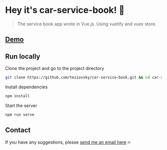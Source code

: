 # Hey it's car-service-book! 🤝

> The service book app wrote in Vue.js. Using vuetify and vuex store.

## [Demo](https://teziovsky.github.io/car-service-book/)

## Run locally

Clone the project and go to the project directory

```bash
git clone https://github.com/teziovsky/car-service-book.git && cd car-service-book
```

Install dependencies

```bash
npm install
```

Start the server

```bash
npm run serve
```

## Contact

If you have any suggestions, please [send me an email here](mailto:kontakt@jakubsoboczynski.pl) 🔥
